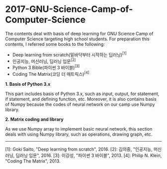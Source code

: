# 2017-GNU-Science-Camp-of-Computer-Science

The contents deal with basis of deep learning for GNU Science Camp of Computer Science targeting high school students.
For preparation this contents, I referred some books to the following:

- Deep learning from scratch(밑바닥부터 시작하는 딥러닝)<sup>[1]</sup>
- 인공지능, 머신러닝, 딥러닝 입문<sup>[2]</sup>
- Python 3 Bible(파이썬 3 바이블)<sup>[3]</sup>
- Coding The Matrix(코딩 더 매트릭스)<sup>[4]</sup>

**1. Basis of Python 3.x**

This part includes basis of Python 3.x, such as input, output, for statement, if statement, and defining function, etc.
Moreover, it is also contains basis of Numpy because the codes of neural network on our camp use Numpy library.

**2. Matrix coding and library**

As we use Numpy array to implement basic neural network, this section deals with using Numpy library, such as operations, drawing graph, etc.


---------------------------------------

[1]: Goki Saito, "Deep learning from scratch", 2016.
[2]: 김의중, "인공지능, 머신러닝, 딥러닝 입문", 2016.
[3]: 이강성, "파이썬 3 바이블", 2013.
[4]: Philip N. Klein, "Coding The Matrix", 2013.